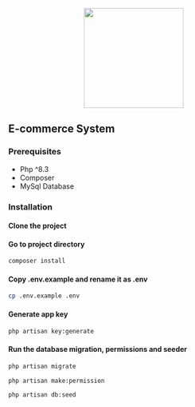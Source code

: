 <p align="center"><a href="https://laravel.com" target="_blank"><img src="public/placeholder/logo.png" width="200"></a></p>


## E-commerce System

### Prerequisites
* Php ^8.3
* Composer
* MySql Database

### Installation

#### Clone the project

#### Go to project directory
```bash 
composer install
```
#### Copy .env.example and rename it as .env
```bash
cp .env.example .env
```
#### Generate app key
```bash
php artisan key:generate
```

#### Run the database migration, permissions and seeder 
```bash
php artisan migrate
```
```bash
php artisan make:permission
```
```bash
php artisan db:seed
```
